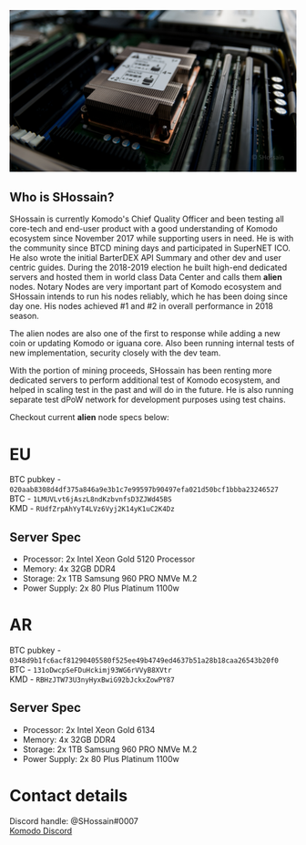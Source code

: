 ![](https://raw.githubusercontent.com/KomodoPlatform/NotaryNodes/master/notarynodes/alien/SAM_3920.jpg)

## Who is SHossain?
SHossain is currently Komodo's Chief Quality Officer and been testing all core-tech and end-user product with a good understanding of Komodo ecosystem since November 2017 while supporting users in need. He is with the community since BTCD mining days and participated in SuperNET ICO. He also wrote the initial BarterDEX API Summary and other dev and user centric guides. During the 2018-2019 election he built high-end dedicated servers and hosted them in world class Data Center and calls them **alien** nodes. Notary Nodes are very important part of Komodo ecosystem and SHossain intends to run his nodes reliably, which he has been doing since day one. His nodes achieved #1 and #2 in overall performance in 2018 season.

The alien nodes are also one of the first to response while adding a new coin or updating Komodo or iguana core. Also been running internal tests of new implementation, security closely with the dev team.

With the portion of mining proceeds, SHossain has been renting more dedicated servers to perform additional test of Komodo ecosystem, and helped in scaling test in the past and will do in the future. He is also running separate test dPoW network for development purposes using test chains.

Checkout current **alien** node specs below:

# EU

BTC pubkey - `020aab8308d4df375a846a9e3b1c7e99597b90497efa021d50bcf1bbba23246527`  
BTC - `1LMUVLvt6jAszL8ndKzbvnfsD3ZJWd45BS`  
KMD - `RUdfZrpAhYyT4LVz6Vyj2K14yK1uC2K4Dz`

## Server Spec
- Processor:	2x Intel Xeon Gold 5120 Processor
- Memory:	4x 32GB DDR4
- Storage: 2x 1TB Samsung 960 PRO NMVe M.2
- Power Supply: 2x 80 Plus Platinum 1100w

# AR

BTC pubkey - `0348d9b1fc6acf81290405580f525ee49b4749ed4637b51a28b18caa26543b20f0`  
BTC - `131oDwcpSeFDuHckimj93WG6rVVyB8XVtr`  
KMD - `RBHzJTW73U3nyHyxBwiG92bJckxZowPY87`

## Server Spec
- Processor:	2x Intel Xeon Gold 6134
- Memory:	4x 32GB DDR4
- Storage: 2x 1TB Samsung 960 PRO NMVe M.2
- Power Supply: 2x 80 Plus Platinum 1100w


# Contact details
Discord handle: @SHossain#0007  
[Komodo Discord](https://komodoplatform.com/discord)
